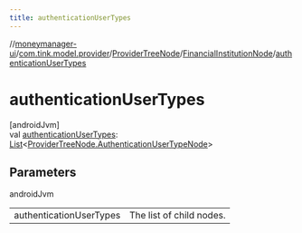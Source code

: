 ```yaml
---
title: authenticationUserTypes
---
```

//[moneymanager-ui](../../../../index.html)/[com.tink.model.provider](../../index.html)/[ProviderTreeNode](../index.html)/[FinancialInstitutionNode](index.html)/[authenticationUserTypes](authentication-user-types.html)



# authenticationUserTypes



[androidJvm]\
val [authenticationUserTypes](authentication-user-types.html): [List](https://kotlinlang.org/api/latest/jvm/stdlib/kotlin.collections/-list/index.html)&lt;[ProviderTreeNode.AuthenticationUserTypeNode](../-authentication-user-type-node/index.html)&gt;



## Parameters


androidJvm

| | |
|---|---|
| authenticationUserTypes | The list of child nodes. |




